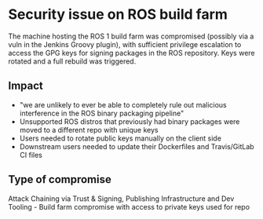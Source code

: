 <!-- cSpell:ignore vuln distros Dockerfiles -->
# Security issue on ROS build farm

The machine hosting the ROS 1 build farm was compromised (possibly via a vuln in
the Jenkins Groovy plugin), with sufficient privilege escalation to access the
GPG keys for signing packages in the ROS repository. Keys were rotated and a
full rebuild was triggered.

## Impact

* "we are unlikely to ever be able to completely rule out malicious interference
  in the ROS binary packaging pipeline"
* Unsupported ROS distros that previously had binary packages were moved to a
  different repo with unique keys
* Users needed to rotate public keys manually on the client side
* Downstream users needed to update their Dockerfiles and Travis/GitLab CI files

## Type of compromise

Attack Chaining via Trust & Signing, Publishing Infrastructure and Dev Tooling -
Build farm compromise with access to private keys used for repo
